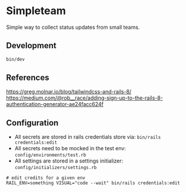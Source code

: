 # Simpleteam

Simple way to collect status updates from small teams.

## Development

```zsh
bin/dev
```

## References

https://greg.molnar.io/blog/tailwindcss-and-rails-8/
https://medium.com/@rob__race/adding-sign-up-to-the-rails-8-authentication-generator-ae24facc624f

## Configuration

- All secrets are stored in rails credentials store via: `bin/rails credentials:edit`
- All secrets need to be mocked in the test env: `config/environments/test.rb`
- All settings are stored in a settings initializer: `config/initializers/settings.rb`

```
# edit credits for a given env
RAIL_ENV=something VISUAL="code --wait" bin/rails credentials:edit
```
